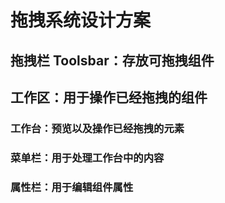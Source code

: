 # 拖拽系统设计方案

## 拖拽栏 Toolsbar：存放可拖拽组件

## 工作区：用于操作已经拖拽的组件

### 工作台：预览以及操作已经拖拽的元素

### 菜单栏：用于处理工作台中的内容

### 属性栏：用于编辑组件属性
